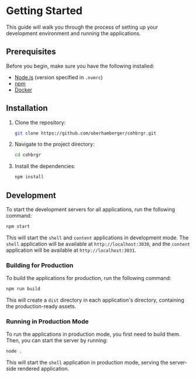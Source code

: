 # Getting Started

This guide will walk you through the process of setting up your development environment and running the applications.

## Prerequisites

Before you begin, make sure you have the following installed:

- [Node.js](https://nodejs.org/) (version specified in `.nvmrc`)
- [npm](https://www.npmjs.com/)
- [Docker](https://www.docker.com/)

## Installation

1.  Clone the repository:

    ```bash
    git clone https://github.com/oberhamberger/cohbrgr.git
    ```

2.  Navigate to the project directory:

    ```bash
    cd cohbrgr
    ```

3.  Install the dependencies:

    ```bash
    npm install
    ```

## Development

To start the development servers for all applications, run the following command:

```bash
npm start
```

This will start the `shell` and `content` applications in development mode. The `shell` application will be available at `http://localhost:3030`, and the `content` application will be available at `http://localhost:3031`.

### Building for Production

To build the applications for production, run the following command:

```bash
npm run build
```

This will create a `dist` directory in each application's directory, containing the production-ready assets.

### Running in Production Mode

To run the applications in production mode, you first need to build them. Then, you can start the server by running:

```bash
node .
```

This will start the `shell` application in production mode, serving the server-side rendered application.
